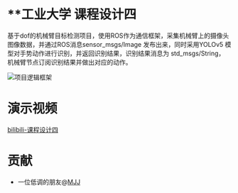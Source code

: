 # **工业大学 课程设计四
基于dof的机械臂目标检测项目，使用ROS作为通信框架，采集机械臂上的摄像头图像数据，并通过ROS消息sensor_msgs/Image 发布出来，同时采用YOLOv5 模型对手势动作进行识别，并返回识别结果，识别结果消息为 std_msgs/String，
机械臂节点订阅识别结果并做出对应的动作。

![项目逻辑框架](https://github.com/user-attachments/assets/57937d18-2de7-4448-bf81-b47b22ba10ab)


# 演示视频
[bilibili-课程设计四](https://www.bilibili.com/video/BV1Je411H7t4/?spm_id_from=333.999.0.0&vd_source=20ab5b37b7810aa07786f9a4d46b180a)

# 贡献
- 一位低调的朋友@[MJJ](https://github.com/2481366805)

